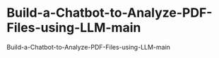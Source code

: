 # Build-a-Chatbot-to-Analyze-PDF-Files-using-LLM-main
Build-a-Chatbot-to-Analyze-PDF-Files-using-LLM-main
